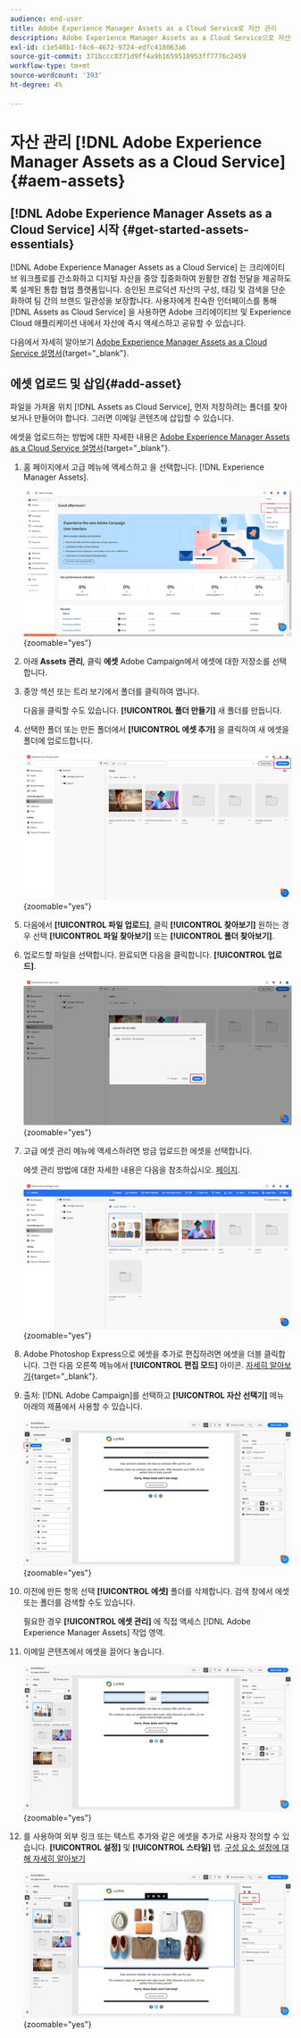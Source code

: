 ```yaml
---
audience: end-user
title: Adobe Experience Manager Assets as a Cloud Service로 자산 관리
description: Adobe Experience Manager Assets as a Cloud Service으로 자산을 관리하는 방법 알아보기
exl-id: c1e548b1-f4c6-4672-9724-edfc418063a6
source-git-commit: 371bccc8371d9ff4a9b1659510953ff7776c2459
workflow-type: tm+mt
source-wordcount: '393'
ht-degree: 4%

---
```


# 자산 관리 [!DNL Adobe Experience Manager Assets as a Cloud Service]{#aem-assets}

## [!DNL Adobe Experience Manager Assets as a Cloud Service] 시작 {#get-started-assets-essentials}

[!DNL Adobe Experience Manager Assets as a Cloud Service] 는 크리에이티브 워크플로를 간소화하고 디지털 자산을 중앙 집중화하여 원활한 경험 전달을 제공하도록 설계된 통합 협업 플랫폼입니다. 승인된 프로덕션 자산의 구성, 태깅 및 검색을 단순화하여 팀 간의 브랜드 일관성을 보장합니다. 사용자에게 친숙한 인터페이스를 통해 [!DNL Assets as Cloud Service] 을 사용하면 Adobe 크리에이티브 및 Experience Cloud 애플리케이션 내에서 자산에 즉시 액세스하고 공유할 수 있습니다.

다음에서 자세히 알아보기 [Adobe Experience Manager Assets as a Cloud Service 설명서](https://experienceleague.adobe.com/docs/experience-manager-cloud-service/content/assets/home.html){target="_blank"}.

## 에셋 업로드 및 삽입{#add-asset}

파일을 가져올 위치 [!DNL Assets as Cloud Service], 먼저 저장하려는 폴더를 찾아보거나 만들어야 합니다. 그러면 이메일 콘텐츠에 삽입할 수 있습니다.

에셋을 업로드하는 방법에 대한 자세한 내용은 [Adobe Experience Manager Assets as a Cloud Service 설명서](https://experienceleague.adobe.com/docs/experience-manager-cloud-service/content/assets/assets-view/add-delete-assets-view.html){target="_blank"}.

1. 홈 페이지에서 고급 메뉴에 액세스하고 을 선택합니다. [!DNL Experience Manager Assets].

   ![](assets/assets_1.png){zoomable=&quot;yes&quot;}

1. 아래 **Assets 관리**, 클릭 **에셋** Adobe Campaign에서 에셋에 대한 저장소를 선택합니다.

1. 중앙 섹션 또는 트리 보기에서 폴더를 클릭하여 엽니다.

   다음을 클릭할 수도 있습니다. **[!UICONTROL 폴더 만들기]** 새 폴더를 만듭니다.

1. 선택한 폴더 또는 만든 폴더에서 **[!UICONTROL 에셋 추가]** 을 클릭하여 새 에셋을 폴더에 업로드합니다.

   ![](assets/assets_2.png){zoomable=&quot;yes&quot;}

1. 다음에서 **[!UICONTROL 파일 업로드]**, 클릭 **[!UICONTROL 찾아보기]** 원하는 경우 선택 **[!UICONTROL 파일 찾아보기]** 또는 **[!UICONTROL 폴더 찾아보기]**.

1. 업로드할 파일을 선택합니다. 완료되면 다음을 클릭합니다. **[!UICONTROL 업로드]**.

   ![](assets/assets_3.png){zoomable=&quot;yes&quot;}

1. 고급 에셋 관리 메뉴에 액세스하려면 방금 업로드한 에셋을 선택합니다.

   에셋 관리 방법에 대한 자세한 내용은 다음을 참조하십시오. [페이지](https://experienceleague.adobe.com/docs/experience-manager-cloud-service/content/assets/assets-view/manage-organize-assets-view.html).

   ![](assets/assets_4.png){zoomable=&quot;yes&quot;}

1. Adobe Photoshop Express으로 에셋을 추가로 편집하려면 에셋을 더블 클릭합니다. 그런 다음 오른쪽 메뉴에서 **[!UICONTROL 편집 모드]** 아이콘. [자세히 알아보기](https://experienceleague.adobe.com/docs/experience-manager-cloud-service/content/assets/assets-view/edit-images-assets-view.html#edit-using-express){target="_blank"}.

1. 출처: [!DNL Adobe Campaign]를 선택하고 **[!UICONTROL 자산 선택기]** 메뉴 아래의 제품에서 사용할 수 있습니다.

   ![](assets/assets_6.png){zoomable=&quot;yes&quot;}

1. 이전에 만든 항목 선택 **[!UICONTROL 에셋]** 폴더를 삭제합니다. 검색 창에서 에셋 또는 폴더를 검색할 수도 있습니다.

   필요한 경우  **[!UICONTROL 에셋 관리]** 에 직접 액세스 [!DNL Adobe Experience Manager Assets] 작업 영역.

1. 이메일 콘텐츠에서 에셋을 끌어다 놓습니다.

   ![](assets/assets_5.png){zoomable=&quot;yes&quot;}

1. 를 사용하여 외부 링크 또는 텍스트 추가와 같은 에셋을 추가로 사용자 정의할 수 있습니다. **[!UICONTROL 설정]** 및 **[!UICONTROL 스타일]** 탭. [구성 요소 설정에 대해 자세히 알아보기](../email/content-components.md)

   ![](assets/assets_7.png){zoomable=&quot;yes&quot;}
